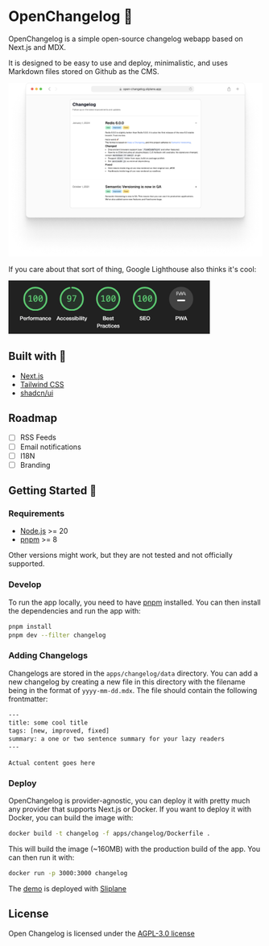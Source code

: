 # OpenChangelog 🪸

OpenChangelog is a simple open-source changelog webapp based on Next.js and MDX.

It is designed to be easy to use and deploy, minimalistic, and uses Markdown files stored on Github as the CMS.

<img src="docs/screenshot.png" alt="Screenshot" width="800" />

If you care about that sort of thing, Google Lighthouse also thinks it's cool:

<img src="docs/lighthouse.png" alt="Lighthouse Score" width="400"/>

## Built with 🚀

- [Next.js](https://nextjs.org/)
- [Tailwind CSS](https://tailwindcss.com/)
- [shadcn/ui](https://ui.shadcn.com/)

## Roadmap

- [ ] RSS Feeds
- [ ] Email notifications
- [ ] I18N
- [ ] Branding

## Getting Started 🏁

### Requirements

- [Node.js](https://nodejs.org/en/) >= 20
- [pnpm](https://pnpm.io/) >= 8

Other versions might work, but they are not tested and not officially supported.

### Develop

To run the app locally, you need to have [pnpm](https://pnpm.io/) installed. You can then install the dependencies and run the app with:

```sh
pnpm install
pnpm dev --filter changelog
```

### Adding Changelogs

Changelogs are stored in the `apps/changelog/data` directory. You can add a new changelog by creating a new file in this directory with the filename being in the format of `yyyy-mm-dd.mdx`. The file should contain the following frontmatter:

```
---
title: some cool title
tags: [new, improved, fixed]
summary: a one or two sentence summary for your lazy readers
---

Actual content goes here
```

### Deploy

OpenChangelog is provider-agnostic, you can deploy it with pretty much any provider that supports Next.js or Docker. If you want to deploy it with Docker, you can build the image with:

```sh
docker build -t changelog -f apps/changelog/Dockerfile .
```

This will build the image (~160MB) with the production build of the app. You can then run it with:

```sh
docker run -p 3000:3000 changelog
```

The [demo](https://open-changelog.sliplane.app) is deployed with [Sliplane](https://sliplane.io?utm_source=github&utm_medium=link&utm_campaign=open-changelog)

## License

Open Changelog is licensed under the [AGPL-3.0 license](./LICENSE)

